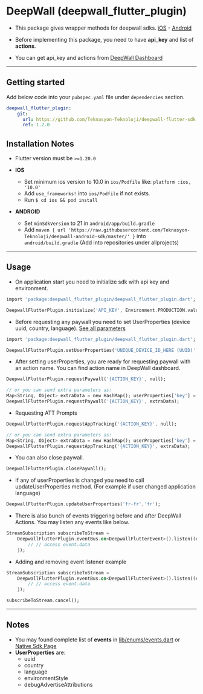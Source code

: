 # DeepWall (deepwall_flutter_plugin)

* This package gives wrapper methods for deepwall sdks. [iOS](https://github.com/Teknasyon-Teknoloji/deepwall-ios-sdk) - [Android](https://github.com/Teknasyon-Teknoloji/deepwall-android-sdk)

* Before implementing this package, you need to have **api_key** and list of **actions**.

* You can get api_key and actions from [DeepWall Dashboard](https://console.deepwall.com/)


---


## Getting started

Add below code into your `pubspec.yaml` file under `dependencies` section.

```yml
deepwall_flutter_plugin:
    git:
      url: https://github.com/Teknasyon-Teknoloji/deepwall-flutter-sdk.git
      ref: 1.2.0
```


## Installation Notes
- Flutter version must be `>=1.20.0`

- **IOS**
  - Set minimum ios version to 10.0 in `ios/Podfile` like: `platform :ios, '10.0'`
  - Add `use_frameworks!` into `ios/Podfile` if not exists.
  - Run `$ cd ios && pod install`

- **ANDROID**
  - Set `minSdkVersion` to  21 in `android/app/build.gradle`
  - Add `maven { url 'https://raw.githubusercontent.com/Teknasyon-Teknoloji/deepwall-android-sdk/master/' }` into `android/build.gradle` (Add into repositories under allprojects)


---


## Usage

- On application start you need to initialize sdk with api key and environment.
```dart
import​ ​'package:deepwall_flutter_plugin/deepwall_flutter_plugin.dart'​;

DeepwallFlutterPlugin.initialize(​'API_KEY'​, Environment.PRODUCTION.value);
```

- Before requesting any paywall you need to set UserProperties (device uuid, country, language). [See all parameters](https://github.com/Teknasyon-Teknoloji/deepwall-ios-sdk#configuration)
```dart
import​ ​'package:deepwall_flutter_plugin/deepwall_flutter_plugin.dart'​;

DeepwallFlutterPlugin.setUserProperties(​'UNIQUE_DEVICE_ID_HERE (UUID)'​,​'en-us'​,​'us'​);
```


- After setting userProperties, you are ready for requesting paywall with an action name. You can find action name in DeepWall dashboard.
```dart
DeepwallFlutterPlugin.requestPaywall(​'{ACTION_KEY}'​, null​);

// or you can send extra parameters as:
Map​<​String​, ​Object​> extraData = ​new​ HashMap(); userProperties[​'key'​] = ​'Value'​;
DeepwallFlutterPlugin.requestPaywall(​'{ACTION_KEY}'​, extraData);
```

- Requesting ATT Prompts
```dart
DeepwallFlutterPlugin.requestAppTracking(​'{ACTION_KEY}'​, null​);

// or you can send extra parameters as:
Map​<​String​, ​Object​> extraData = ​new​ HashMap(); userProperties[​'key'​] = ​'Value'​;
DeepwallFlutterPlugin.requestAppTracking(​'{ACTION_KEY}'​, extraData);
```

- You can also close paywall.
```dart
DeepwallFlutterPlugin.closePaywall();
```


- If any of userProperties is changed you need to call updateUserProperties method. (For example if user changed application language)
```dart
DeepwallFlutterPlugin.updateUserProperties(​'fr-fr'​,​'fr'​);
```

- There is also bunch of events triggering before and after DeepWall Actions. You may listen any events like below.
```dart
StreamSubscription subscribeToStream =
    DeepwallFlutterPlugin.eventBus.on<DeepwallFlutterEvent>().listen((event) {
        // // access event.data
    });
```

- Adding and removing event listener example
```dart
StreamSubscription subscribeToStream =
    DeepwallFlutterPlugin.eventBus.on<DeepwallFlutterEvent>().listen((event) {
        // // access event.data
    });

subscribeToStream.cancel();
```

---


## Notes
- You may found complete list of **events** in [lib/enums/events.dart](./lib/enums/events.dart) or [Native Sdk Page](https://github.com/Teknasyon-Teknoloji/deepwall-ios-sdk#event-handling)
- **UserProperties** are:
    - uuid
    - country
    - language
    - environmentStyle
    - debugAdvertiseAttributions

